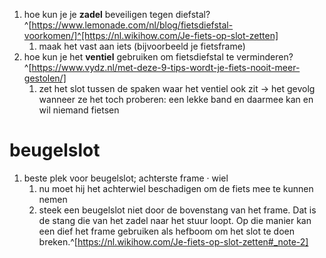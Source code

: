 1. hoe kun je je **zadel** beveiligen tegen diefstal?^[https://www.lemonade.com/nl/blog/fietsdiefstal-voorkomen/]^[https://nl.wikihow.com/Je-fiets-op-slot-zetten]
	1. maak het vast aan iets (bijvoorbeeld je fietsframe)
2. hoe kun je het **ventiel** gebruiken om fietsdiefstal te verminderen?^[https://www.vydz.nl/met-deze-9-tips-wordt-je-fiets-nooit-meer-gestolen/]
	1. zet het slot tussen de spaken waar het ventiel ook zit → het gevolg wanneer ze het toch proberen: een lekke band en daarmee kan en wil niemand fietsen

# beugelslot
1. beste plek voor beugelslot; achterste frame · wiel
	1. nu moet hij het achterwiel beschadigen om de fiets mee te kunnen nemen
	2. steek een beugelslot niet door de bovenstang van het frame. Dat is de stang die van het zadel naar het stuur loopt. Op die manier kan een dief het frame gebruiken als hefboom om het slot te doen breken.^[https://nl.wikihow.com/Je-fiets-op-slot-zetten#_note-2]